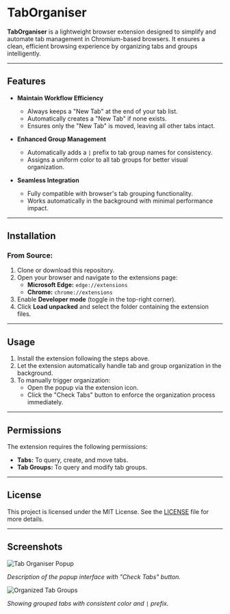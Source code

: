 # TabOrganiser

**TabOrganiser** is a lightweight browser extension designed to simplify and automate tab management in Chromium-based browsers. It ensures a clean, efficient browsing experience by organizing tabs and groups intelligently.

---

## Features

- **Maintain Workflow Efficiency**
  - Always keeps a "New Tab" at the end of your tab list.
  - Automatically creates a "New Tab" if none exists.
  - Ensures only the "New Tab" is moved, leaving all other tabs intact.

- **Enhanced Group Management**
  - Automatically adds a `|` prefix to tab group names for consistency.
  - Assigns a uniform color to all tab groups for better visual organization.

- **Seamless Integration**
  - Fully compatible with browser's tab grouping functionality.
  - Works automatically in the background with minimal performance impact.

---

## Installation

### From Source:
1. Clone or download this repository.
2. Open your browser and navigate to the extensions page:
   - **Microsoft Edge:** `edge://extensions`
   - **Chrome:** `chrome://extensions`
3. Enable **Developer mode** (toggle in the top-right corner).
4. Click **Load unpacked** and select the folder containing the extension files.

---

## Usage

1. Install the extension following the steps above.
2. Let the extension automatically handle tab and group organization in the background.
3. To manually trigger organization:
   - Open the popup via the extension icon.
   - Click the "Check Tabs" button to enforce the organization process immediately.

---

## Permissions

The extension requires the following permissions:
- **Tabs:** To query, create, and move tabs.
- **Tab Groups:** To query and modify tab groups.


---

## License

This project is licensed under the MIT License. See the [LICENSE](LICENSE) file for more details.

---

## Screenshots

![Tab Organiser Popup](https://github.com/user-attachments/assets/b79572f4-8ded-4081-a02b-56aba8a4616b) 

_Description of the popup interface with "Check Tabs" button._

![Organized Tab Groups](https://github.com/user-attachments/assets/42048954-8217-4ed9-8e4e-a4040c9ec014)
 
_Showing grouped tabs with consistent color and `|` prefix._
